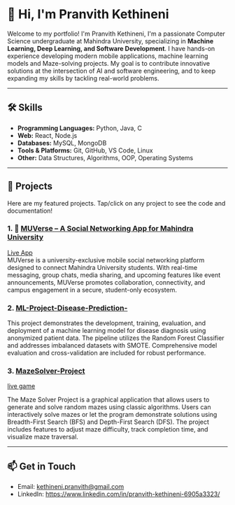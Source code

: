# 👋 Hi, I'm Pranvith Kethineni

Welcome to my portfolio! I'm Pranvith Kethineni, I'm a passionate Computer Science undergraduate at Mahindra University, specializing in **Machine Learning, Deep Learning, and Software Development**. I have hands-on experience developing modern mobile applications, machine learning models and Maze-solving projects. My goal is to contribute innovative solutions at the intersection of AI and software engineering, and to keep expanding my skills by tackling real-world problems.

---

## 🛠️ Skills

- **Programming Languages:** Python, Java, C
- **Web:**  React, Node.js
- **Databases:** MySQL, MongoDB
- **Tools & Platforms:** Git, GitHub, VS Code, Linux
- **Other:** Data Structures, Algorithms, OOP, Operating Systems

---

## 📁 Projects

Here are my featured projects. Tap/click on any project to see the code and documentation!

### 1. 📱 [MUVerse – A Social Networking App for Mahindra University](https://github.com/Pranvith-kethineni/Muverse)
 [Live App](https://muverse-mernstack-2.onrender.com/home)  
MUVerse is a university-exclusive mobile social networking platform designed to connect Mahindra University students. With real-time messaging, group chats, media sharing, and upcoming features like event announcements, MUVerse promotes collaboration, connectivity, and campus engagement in a secure, student-only ecosystem.

### 2. [ML-Project-Disease-Prediction-](https://github.com/Pranvith-kethineni/ML-Project-Disease-Prediction-)
This project demonstrates the development, training, evaluation, and deployment of a machine learning model for disease diagnosis using anonymized patient data. The pipeline utilizes the Random Forest Classifier and addresses imbalanced datasets with SMOTE. Comprehensive model evaluation and cross-validation are included for robust performance.

### 3.  [MazeSolver-Project](https://github.com/Pranvith-kethineni/MazeSolver-Project)
 [live game](https://github.com/Pranvith-kethineni/MazeSolver-Project/blob/main/MazeSolverGUI.jar)
 
The Maze Solver Project is a graphical application that allows users to generate and solve random mazes using classic algorithms. Users can interactively solve mazes or let the program demonstrate solutions using Breadth-First Search (BFS) and Depth-First Search (DFS). The project includes features to adjust maze difficulty, track completion time, and visualize maze traversal.

---

## 📫 Get in Touch
- Email: kethineni.pranvith@gmail.com
- LinkedIn: https://www.linkedin.com/in/pranvith-kethineni-6905a3323/

